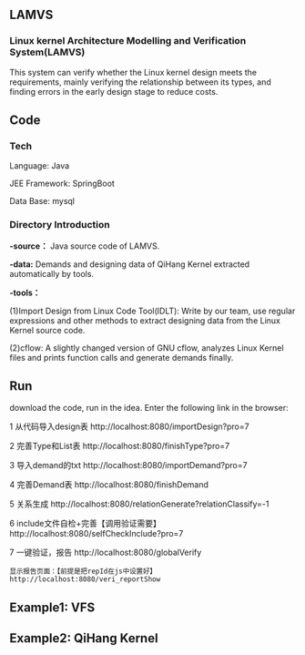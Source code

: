 ## LAMVS

### Linux kernel Architecture Modelling and Verification System(LAMVS)

This system can verify whether the Linux kernel design meets the requirements, mainly verifying the relationship between its types, and finding errors in the early design stage to reduce costs.

## Code

### Tech

Language: Java

JEE Framework: SpringBoot

Data Base: mysql

### Directory Introduction
**-source：**
Java source code of LAMVS.

**-data:** 
Demands and designing data of QiHang Kernel extracted automatically by tools.

**-tools：**

(1)Import Design from Linux Code Tool(IDLT): Write by our team, use regular expressions and other methods to extract designing data from the Linux Kernel source code.

(2)cflow: A slightly changed version of GNU cflow, analyzes Linux Kernel files and prints function calls and generate demands finally.


## Run

download the code, run in the idea. Enter the following link in the browser:

1 从代码导入design表
	http://localhost:8080/importDesign?pro=7
	
2 完善Type和List表
	http://localhost:8080/finishType?pro=7

3 导入demand的txt
	http://localhost:8080/importDemand?pro=7
	
4 完善Demand表
	http://localhost:8080/finishDemand

5 关系生成
	http://localhost:8080/relationGenerate?relationClassify=-1

6 include文件自检+完善【调用验证需要】
	http://localhost:8080/selfCheckInclude?pro=7

7 一键验证，报告
	http://localhost:8080/globalVerify
	
	显示报告页面：【前提是把repId在js中设置好】
	http://localhost:8080/veri_reportShow
	


## Example1: VFS



## Example2: QiHang Kernel 






